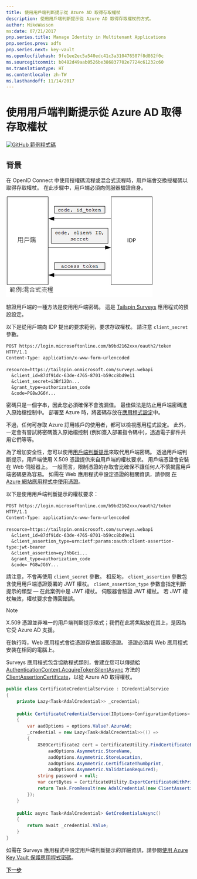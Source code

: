 ```yaml
---
title: 使用用戶端判斷提示從 Azure AD 取得存取權杖
description: 使用用戶端判斷提示從 Azure AD 取得存取權杖的方式。
author: MikeWasson
ms:date: 07/21/2017
pnp.series.title: Manage Identity in Multitenant Applications
pnp.series.prev: adfs
pnp.series.next: key-vault
ms.openlocfilehash: 9fe1ee2ec5a540edc41c3a310476507f8d862f0c
ms.sourcegitcommit: b0482d49aab0526be386837702e7724c61232c60
ms.translationtype: HT
ms.contentlocale: zh-TW
ms.lasthandoff: 11/14/2017
---
```

# <a name="use-client-assertion-to-get-access-tokens-from-azure-ad"></a>使用用戶端判斷提示從 Azure AD 取得存取權杖

[![GitHub](../_images/github.png) 範例程式碼][sample application]

## <a name="background"></a>背景
在 OpenID Connect 中使用授權碼流程或混合式流程時，用戶端會交換授權碼以取得存取權杖。 在此步驟中，用戶端必須向伺服器驗證自身。

![用戶端密碼](./images/client-secret.png)

驗證用戶端的一種方法是使用用戶端密碼。 這是 [Tailspin Surveys][Surveys] 應用程式的預設設定。

以下是從用戶端向 IDP 提出的要求範例，要求存取權杖。 請注意 `client_secret` 參數。

```
POST https://login.microsoftonline.com/b9bd2162xxx/oauth2/token HTTP/1.1
Content-Type: application/x-www-form-urlencoded

resource=https://tailspin.onmicrosoft.com/surveys.webapi
  &client_id=87df91dc-63de-4765-8701-b59cc8bd9e11
  &client_secret=i3Bf12Dn...
  &grant_type=authorization_code
  &code=PG8wJG6Y...
```

密碼只是一個字串，因此您必須確保不會洩漏值。 最佳做法是防止用戶端密碼進入原始檔控制中。 部署至 Azure 時，將密碼存放在[應用程式設定][configure-web-app]中。

不過，任何可存取 Azure 訂用帳戶的使用者，都可以檢視應用程式設定。 此外，一定會有嘗試將密碼簽入原始檔控制 (例如簽入部署指令碼中)，透過電子郵件共用它們等等。

為了增加安全性，您可以使用[用戶端判斷提示]來取代用戶端密碼。 透過用戶端判斷提示，用戶端使用 X.509 憑證提供來自用戶端的權杖要求。 用戶端憑證會安裝在 Web 伺服器上。 一般而言，限制憑證的存取會比確保不讓任何人不慎揭露用戶端密碼更為容易。 如需在 Web 應用程式中設定憑證的相關資訊，請參閱 [在 Azure 網站應用程式中使用憑證][using-certs-in-websites]。

以下是使用用戶端判斷提示的權杖要求：

```
POST https://login.microsoftonline.com/b9bd2162xxx/oauth2/token HTTP/1.1
Content-Type: application/x-www-form-urlencoded

resource=https://tailspin.onmicrosoft.com/surveys.webapi
  &client_id=87df91dc-63de-4765-8701-b59cc8bd9e11
  &client_assertion_type=urn:ietf:params:oauth:client-assertion-type:jwt-bearer
  &client_assertion=eyJhbGci...
  &grant_type=authorization_code
  &code= PG8wJG6Y...
```

請注意，不會再使用 `client_secret` 參數。 相反地， `client_assertion` 參數包含使用用戶端憑證簽署的 JWT 權杖。 `client_assertion_type` 參數會指定判斷提示的類型 &mdash; 在此案例中是 JWT 權杖。 伺服器會驗證 JWT 權杖。 若 JWT 權杖無效，權杖要求會傳回錯誤。

> [!NOTE]
> X.509 憑證並非唯一的用戶端判斷提示格式；我們在此將焦點放在其上，是因為它受 Azure AD 支援。
> 
> 

在執行時，Web 應用程式會從憑證存放區讀取憑證。 憑證必須與 Web 應用程式安裝在相同的電腦上。

Surveys 應用程式包含協助程式類別，會建立您可以傳遞給 [AuthenticationContext.AcquireTokenSilentAsync](/dotnet/api/microsoft.identitymodel.clients.activedirectory.authenticationcontext.acquiretokensilentasync) 方法的 [ClientAssertionCertificate](/dotnet/api/microsoft.identitymodel.clients.activedirectory.clientassertioncertificate)，以從 Azure AD 取得權杖。

```csharp
public class CertificateCredentialService : ICredentialService
{
    private Lazy<Task<AdalCredential>> _credential;

    public CertificateCredentialService(IOptions<ConfigurationOptions> options)
    {
        var aadOptions = options.Value?.AzureAd;
        _credential = new Lazy<Task<AdalCredential>>(() =>
        {
            X509Certificate2 cert = CertificateUtility.FindCertificateByThumbprint(
                aadOptions.Asymmetric.StoreName,
                aadOptions.Asymmetric.StoreLocation,
                aadOptions.Asymmetric.CertificateThumbprint,
                aadOptions.Asymmetric.ValidationRequired);
            string password = null;
            var certBytes = CertificateUtility.ExportCertificateWithPrivateKey(cert, out password);
            return Task.FromResult(new AdalCredential(new ClientAssertionCertificate(aadOptions.ClientId, new X509Certificate2(certBytes, password))));
        });
    }

    public async Task<AdalCredential> GetCredentialsAsync()
    {
        return await _credential.Value;
    }
}
```

如需在 Surveys 應用程式中設定用戶端判斷提示的詳細資訊，請參閱[使用 Azure Key Vault 保護應用程式密碼][key vault]。

[**下一步**][key vault]

<!-- Links -->
[configure-web-app]: /azure/app-service-web/web-sites-configure/
[azure-management-portal]: https://portal.azure.com
[用戶端判斷提示]: https://tools.ietf.org/html/rfc7521
[key vault]: key-vault.md
[Setup-KeyVault]: https://github.com/mspnp/multitenant-saas-guidance/blob/master/scripts/Setup-KeyVault.ps1
[Surveys]: tailspin.md
[using-certs-in-websites]: https://azure.microsoft.com/blog/using-certificates-in-azure-websites-applications/

[sample application]: https://github.com/mspnp/multitenant-saas-guidance
